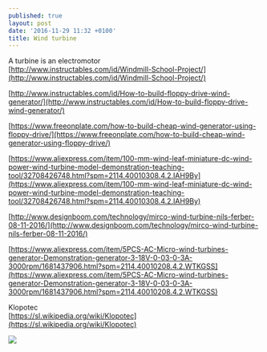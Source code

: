 ```yaml
---
published: true
layout: post
date: '2016-11-29 11:32 +0100'
title: Wind turbine
---
```

A turbine is an electromotor  
[http://www.instructables.com/id/Windmill-School-Project/](http://www.instructables.com/id/Windmill-School-Project/)

[http://www.instructables.com/id/How-to-build-floppy-drive-wind-generator/](http://www.instructables.com/id/How-to-build-floppy-drive-wind-generator/)

[https://www.freeonplate.com/how-to-build-cheap-wind-generator-using-floppy-drive/](https://www.freeonplate.com/how-to-build-cheap-wind-generator-using-floppy-drive/)

[https://www.aliexpress.com/item/100-mm-wind-leaf-miniature-dc-wind-power-wind-turbine-model-demonstration-teaching-tool/32708426748.html?spm=2114.40010308.4.2.IAH9By](https://www.aliexpress.com/item/100-mm-wind-leaf-miniature-dc-wind-power-wind-turbine-model-demonstration-teaching-tool/32708426748.html?spm=2114.40010308.4.2.IAH9By)

[http://www.designboom.com/technology/mirco-wind-turbine-nils-ferber-08-11-2016/](http://www.designboom.com/technology/mirco-wind-turbine-nils-ferber-08-11-2016/)

[https://www.aliexpress.com/item/5PCS-AC-Micro-wind-turbines-generator-Demonstration-generator-3-18V-0-03-0-3A-3000rpm/1681437906.html?spm=2114.40010208.4.2.WTKGSS](https://www.aliexpress.com/item/5PCS-AC-Micro-wind-turbines-generator-Demonstration-generator-3-18V-0-03-0-3A-3000rpm/1681437906.html?spm=2114.40010208.4.2.WTKGSS)

Klopotec  
[https://sl.wikipedia.org/wiki/Klopotec](https://sl.wikipedia.org/wiki/Klopotec)

![](https://ae01.alicdn.com/kf/HTB1xnptKVXXXXXOXVXXq6xXFXXXC/Newest-font-b-Micro-b-font-font-b-Wind-b-font-font-b-Turbines-b-font.jpg)

